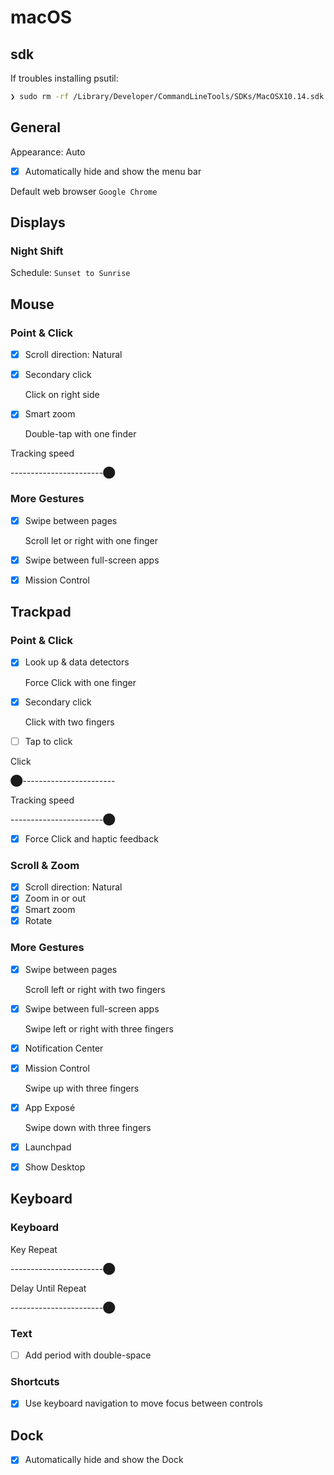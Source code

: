 # macOS

## sdk

If troubles installing psutil:

```sh
❯ sudo rm -rf /Library/Developer/CommandLineTools/SDKs/MacOSX10.14.sdk
```

## General

Appearance: Auto

- [x] Automatically hide and show the menu bar

Default web browser `Google Chrome`

## Displays

### Night Shift

Schedule: `Sunset to Sunrise`

## Mouse

### Point & Click

- [x] Scroll direction: Natural
- [x] Secondary click

  Click on right side

- [x] Smart zoom

  Double-tap with one finder

Tracking speed

-----------------------⬤

### More Gestures

- [x] Swipe between pages
  
  Scroll let or right with one finger

- [x] Swipe between full-screen apps
- [x] Mission Control

## Trackpad

### Point & Click

- [x] Look up & data detectors
  
  Force Click with one finger

- [x] Secondary click

  Click with two fingers

- [ ] Tap to click

Click

⬤-----------------------

Tracking speed

-----------------------⬤

- [x] Force Click and haptic feedback

### Scroll & Zoom

- [x] Scroll direction: Natural
- [x] Zoom in or out
- [x] Smart zoom
- [x] Rotate

### More Gestures

- [x] Swipe between pages

  Scroll left or right with two fingers

- [x] Swipe between full-screen apps

  Swipe left or right with three fingers

- [x] Notification Center
- [x] Mission Control

  Swipe up with three fingers

- [x] App Exposé

  Swipe down with three fingers

- [x] Launchpad
- [x] Show Desktop

## Keyboard

### Keyboard

Key Repeat

-----------------------⬤

Delay Until Repeat

-----------------------⬤

### Text

- [ ] Add period with double-space

### Shortcuts

- [x] Use keyboard navigation to move focus between controls

## Dock

- [x] Automatically hide and show the Dock
